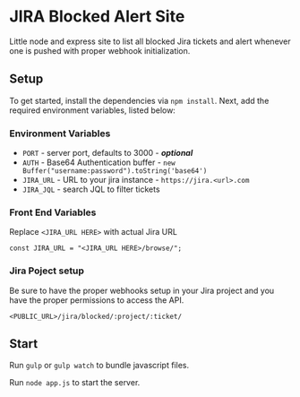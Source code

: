 # JIRA Blocked Alert Site
Little node and express site to list all blocked Jira tickets and alert whenever one is pushed with proper webhook initialization.

## Setup
To get started, install the dependencies via `npm install`. Next, add the required environment variables, listed below:

### Environment Variables
- `PORT` - server port, defaults to 3000 - **_optional_**
- `AUTH` - Base64 Authentication buffer - `new Buffer("username:password").toString('base64')`
- `JIRA_URL` - URL to your jira instance - `https://jira.<url>.com`
- `JIRA_JQL` - search JQL to filter tickets

### Front End Variables
Replace `<JIRA_URL HERE>` with actual Jira URL

`const JIRA_URL = "<JIRA_URL HERE>/browse/";`

### Jira Poject setup
Be sure to have the proper webhooks setup in your Jira project and you have the proper permissions to access the API.

`<PUBLIC_URL>/jira/blocked/:project/:ticket/`

## Start
Run `gulp` or `gulp watch` to bundle javascript files.

Run `node app.js` to start the server.
